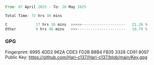 <!--START_SECTION:waka-->

```rust
From: 07 April 2025 - To: 26 May 2025

Total Time: 72 hrs 30 mins

C             17 hrs 16 mins  >>>>>--------------------   21.26 %
Other         8 hrs 46 mins   >>>----------------------   10.79 %
```

<!--END_SECTION:waka-->

### GPG <br />
Fingerprint:     6995 4DD2 962A CDE3 FD2B B8B4 FB35 3328 CD91 8097 <br />
Public Key:      https://github.com/Hari-c137/Hari-c137/blob/main/Key.gpg

